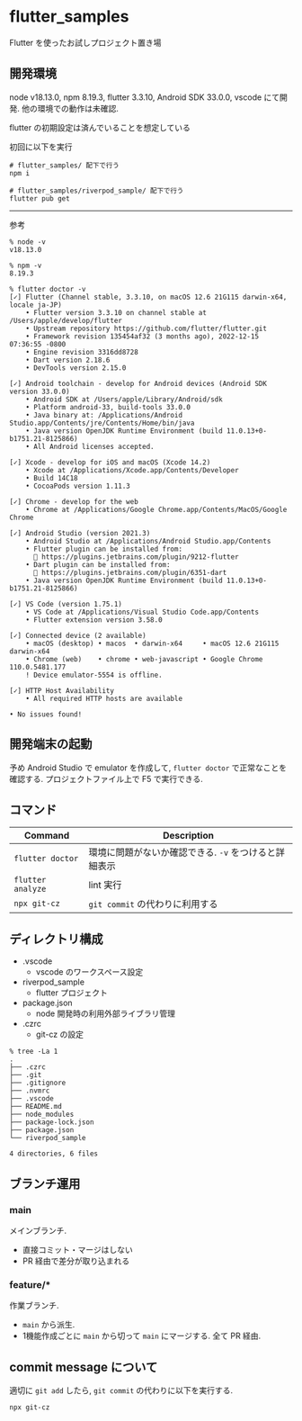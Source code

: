 # flutter_samples
Flutter を使ったお試しプロジェクト置き場

## 開発環境

node v18.13.0, npm 8.19.3, flutter 3.3.10, Android SDK 33.0.0, vscode にて開発.
他の環境での動作は未確認.

flutter の初期設定は済んでいることを想定している

初回に以下を実行
```
# flutter_samples/ 配下で行う
npm i

# flutter_samples/riverpod_sample/ 配下で行う
flutter pub get
```

---

参考

```
% node -v         
v18.13.0
                                                                                                                                                                                                                                                
% npm -v       
8.19.3

% flutter doctor -v
[✓] Flutter (Channel stable, 3.3.10, on macOS 12.6 21G115 darwin-x64, locale ja-JP)
    • Flutter version 3.3.10 on channel stable at /Users/apple/develop/flutter
    • Upstream repository https://github.com/flutter/flutter.git
    • Framework revision 135454af32 (3 months ago), 2022-12-15 07:36:55 -0800
    • Engine revision 3316dd8728
    • Dart version 2.18.6
    • DevTools version 2.15.0

[✓] Android toolchain - develop for Android devices (Android SDK version 33.0.0)
    • Android SDK at /Users/apple/Library/Android/sdk
    • Platform android-33, build-tools 33.0.0
    • Java binary at: /Applications/Android Studio.app/Contents/jre/Contents/Home/bin/java
    • Java version OpenJDK Runtime Environment (build 11.0.13+0-b1751.21-8125866)
    • All Android licenses accepted.

[✓] Xcode - develop for iOS and macOS (Xcode 14.2)
    • Xcode at /Applications/Xcode.app/Contents/Developer
    • Build 14C18
    • CocoaPods version 1.11.3

[✓] Chrome - develop for the web
    • Chrome at /Applications/Google Chrome.app/Contents/MacOS/Google Chrome

[✓] Android Studio (version 2021.3)
    • Android Studio at /Applications/Android Studio.app/Contents
    • Flutter plugin can be installed from:
      🔨 https://plugins.jetbrains.com/plugin/9212-flutter
    • Dart plugin can be installed from:
      🔨 https://plugins.jetbrains.com/plugin/6351-dart
    • Java version OpenJDK Runtime Environment (build 11.0.13+0-b1751.21-8125866)

[✓] VS Code (version 1.75.1)
    • VS Code at /Applications/Visual Studio Code.app/Contents
    • Flutter extension version 3.58.0

[✓] Connected device (2 available)
    • macOS (desktop) • macos  • darwin-x64     • macOS 12.6 21G115 darwin-x64
    • Chrome (web)    • chrome • web-javascript • Google Chrome 110.0.5481.177
    ! Device emulator-5554 is offline.

[✓] HTTP Host Availability
    • All required HTTP hosts are available

• No issues found!
```

## 開発端末の起動

予め Android Studio で emulator を作成して, `flutter doctor` で正常なことを確認する.
プロジェクトファイル上で F5 で実行できる.

## コマンド

| Command           | Description                                   |
| ----------------- | --------------------------------------------- |
| `flutter doctor`  | 環境に問題がないか確認できる. `-v` をつけると詳細表示 |
| `flutter analyze` | lint 実行                                      |
| `npx git-cz`      | `git commit` の代わりに利用する                  |


## ディレクトリ構成

- .vscode
    - vscode のワークスペース設定
- riverpod_sample
    - flutter プロジェクト
- package.json
    - node 開発時の利用外部ライブラリ管理
- .czrc
    - git-cz の設定

```
% tree -La 1  
.
├── .czrc
├── .git
├── .gitignore
├── .nvmrc
├── .vscode
├── README.md
├── node_modules
├── package-lock.json
├── package.json
└── riverpod_sample

4 directories, 6 files
```

## ブランチ運用

### main

メインブランチ.

- 直接コミット・マージはしない
- PR 経由で差分が取り込まれる

### feature/*

作業ブランチ.

- `main` から派生.
- 1機能作成ごとに `main` から切って `main` にマージする. 全て PR 経由.

## commit message について

適切に `git add` したら, `git commit` の代わりに以下を実行する.

```
npx git-cz
```